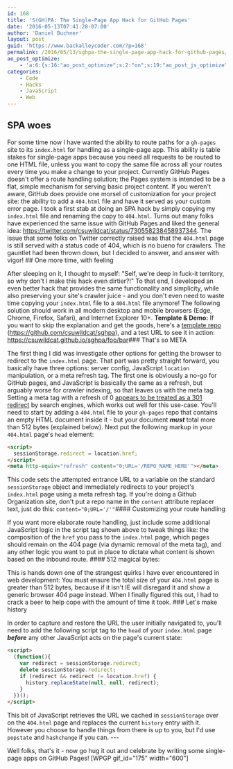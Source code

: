 ```yaml
---
id: 168
title: 'S(GH)PA: The Single-Page App Hack for GitHub Pages'
date: '2016-05-13T07:41:28-07:00'
author: 'Daniel Buchner'
layout: post
guid: 'https://www.backalleycoder.com/?p=168'
permalink: /2016/05/13/sghpa-the-single-page-app-hack-for-github-pages/
ao_post_optimize:
    - 'a:6:{s:16:"ao_post_optimize";s:2:"on";s:19:"ao_post_js_optimize";s:2:"on";s:20:"ao_post_css_optimize";s:2:"on";s:12:"ao_post_ccss";s:2:"on";s:16:"ao_post_lazyload";s:2:"on";s:15:"ao_post_preload";s:0:"";}'
categories:
    - Code
    - Hacks
    - JavaScript
    - Web
---
```


## SPA woes

For some time now I have wanted the ability to route paths for a `gh-pages` site to its `index.html` for handling as a single-page app. This ability is table stakes for single-page apps because you need all requests to be routed to one HTML file, unless you want to copy the same file across all your routes every time you make a change to your project. Currently GitHub Pages doesn't offer a route handling solution; the Pages system is intended to be a flat, simple mechanism for serving basic project content. If you weren't aware, GitHub does provide one morsel of customization for your project site: the ability to add a `404.html` file and have it served as your custom error page. I took a first stab at doing an SPA hack by simply copying my `index.html` file and renaming the copy to `404.html`. Turns out many folks have experienced the same issue with GitHub Pages and liked the general idea: <https://twitter.com/csuwildcat/status/730558238458937344>. The issue that some folks on Twitter correctly raised was that the `404.html` page is still served with a status code of 404, which is no bueno for crawlers. The gauntlet had been thrown down, but I decided to answer, and answer with vigor! ## One more time, with feeling

After sleeping on it, I thought to myself: "Self, we're deep in fuck-it territory, so why don't I make this hack even dirtier?!" To that end, I developed an even better hack that provides the same functionality and simplicity, while also preserving your site's crawler juice - and you don't even need to waste time copying your `index.html` file to a `404.html` file anymore! The following solution should work in all modern desktop and mobile browsers (Edge, Chrome, Firefox, Safari), and Internet Explorer 10+. **Template &amp; Demo:** If you want to skip the explanation and get the goods, here's a [template repo](https://github.com/csuwildcat/sghpa) (<https://github.com/csuwildcat/sghpa>), and a test URL to see it in action: <https://csuwildcat.github.io/sghpa/foo/bar>### That's so META

The first thing I did was investigate other options for getting the browser to redirect to the `index.html` page. That part was pretty straight forward, you basically have three options: server config, JavaScript `location` manipulation, or a meta refresh tag. The first one is obviously a no-go for GitHub pages, and JavaScript is basically the same as a refresh, but arguably worse for crawler indexing, so that leaves us with the meta tag. Setting a meta tag with a refresh of 0 [appears to be treated as a 301 redirect](http://sebastians-pamphlets.com/google-and-yahoo-treat-undelayed-meta-refresh-as-301-redirect/) by search engines, which works out well for this use-case. You'll need to start by adding a `404.html` file to your `gh-pages` repo that contains an empty HTML document inside it - but your document ***must*** total more than 512 bytes (explained below). Next put the following markup in your `404.html` page's `head` element:

```html
<script>
  sessionStorage.redirect = location.href;
</script>
<meta http-equiv="refresh" content="0;URL='/REPO_NAME_HERE'"></meta>
```

This code sets the attempted entrance URL to a variable on the standard `sessionStorage` object and immediately redirects to your project's `index.html` page using a meta refresh tag. If you're doing a Github Organization site, don't put a repo name in the `content` attribute replacer text, just do this: `content="0;URL='/'"`#### Customizing your route handling

If you want more elaborate route handling, just include some additional JavaScript logic in the script tag shown above to tweak things like: the composition of the `href` you pass to the `index.html` page, which pages should remain on the 404 page (via dynamic removal of the meta tag), and any other logic you want to put in place to dictate what content is shown based on the inbound route. #### 512 magical bytes:

This is hands down one of the strangest quirks I have ever encountered in web development: You must ensure the total size of your `404.html` page is greater than 512 bytes, because if it isn't IE will disregard it and show a generic browser 404 page instead. When I finally figured this out, I had to crack a beer to help cope with the amount of time it took. ### Let's make history

In order to capture and restore the URL the user initially navigated to, you'll need to add the following script tag to the `head` of your `index.html` page ***before*** any other JavaScript acts on the page's current state:

```html
<script>
  (function(){
    var redirect = sessionStorage.redirect;
    delete sessionStorage.redirect;
    if (redirect && redirect != location.href) {
      history.replaceState(null, null, redirect);
    }
  })();
</script>
```

This bit of JavaScript retrieves the URL we cached in `sessionStorage` over on the `404.html` page and replaces the current `history` entry with it. However you choose to handle things from there is up to you, but I'd use `popstate` and `hashchange` if you can. ---

Well folks, that's it - now go hug it out and celebrate by writing some single-page apps on GitHub Pages! \[WPGP gif\_id="175" width="600"\]